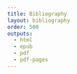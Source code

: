 ```yaml
---
title: Bibliography
layout: bibliography
order: 500
outputs:
  - html
  - epub
  - pdf
  - pdf-pages
---
```

